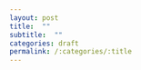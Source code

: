 ```yaml
---
layout: post
title:  ""
subtitle:  ""
categories: draft
permalink: /:categories/:title
---
```

